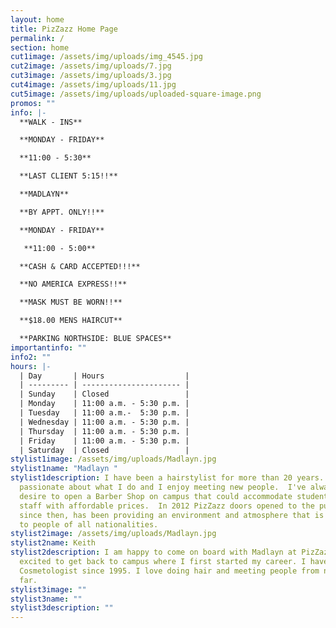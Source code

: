 ```yaml
---
layout: home
title: PizZazz Home Page
permalink: /
section: home
cut1image: /assets/img/uploads/img_4545.jpg
cut2image: /assets/img/uploads/7.jpg
cut3image: /assets/img/uploads/3.jpg
cut4image: /assets/img/uploads/11.jpg
cut5image: /assets/img/uploads/uploaded-square-image.png
promos: ""
info: |-
  **WALK - INS**

  **MONDAY - FRIDAY**

  **11:00 - 5:30** 

  **LAST CLIENT 5:15!!**

  **MADLAYN**

  **BY APPT. ONLY!!** 

  **MONDAY - FRIDAY**

   **11:00 - 5:00**

  **CASH & CARD ACCEPTED!!!**

  **NO AMERICA EXPRESS!!** 

  **MASK MUST BE WORN!!**

  **$18.00 MENS HAIRCUT**

  **PARKING NORTHSIDE: BLUE SPACES**
importantinfo: ""
info2: ""
hours: |-
  | Day       | Hours                  |
  | --------- | ---------------------- |
  | Sunday    | Closed                 |
  | Monday    | 11:00 a.m. - 5:30 p.m. |
  | Tuesday   | 11:00 a.m.-  5:30 p.m. |
  | Wednesday | 11:00 a.m. - 5:30 p.m. |
  | Thursday  | 11:00 a.m. - 5:30 p.m. |
  | Friday    | 11:00 a.m. - 5:30 p.m. |
  | Saturday  | Closed                 |
stylist1image: /assets/img/uploads/Madlayn.jpg
stylist1name: "Madlayn "
stylist1description: I have been a hairstylist for more than 20 years.  I'm very
  passionate about what I do and I enjoy meeting new people.  I've always had a
  desire to open a Barber Shop on campus that could accommodate students and
  staff with affordable prices.  In 2012 PizZazz doors opened to the public and,
  since then, has been providing an environment and atmosphere that is welcoming
  to people of all nationalities.
stylist2image: /assets/img/uploads/Madlayn.jpg
stylist2name: Keith
stylist2description: I am happy to come on board with Madlayn at PizZazz. I am
  excited to get back to campus where I first started my career. I have been a
  Cosmetologist since 1995. I love doing hair and meeting people from near and
  far.
stylist3image: ""
stylist3name: ""
stylist3description: ""
---
```

